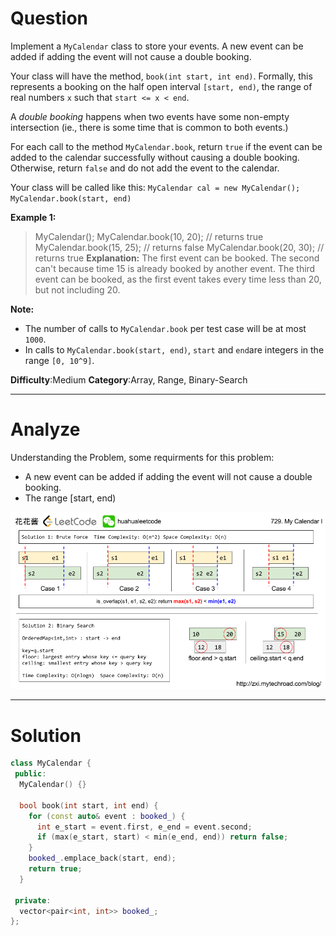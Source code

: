 
# Question

Implement a  `MyCalendar`  class to store your events. A new event can be added if adding the event will not cause a double booking.

Your class will have the method,  `book(int start, int end)`. Formally, this represents a booking on the half open interval  `[start, end)`, the range of real numbers  `x`  such that  `start <= x < end`.

A  _double booking_  happens when two events have some non-empty intersection (ie., there is some time that is common to both events.)

For each call to the method  `MyCalendar.book`, return  `true`  if the event can be added to the calendar successfully without causing a double booking. Otherwise, return  `false`  and do not add the event to the calendar.

Your class will be called like this: `MyCalendar cal = new MyCalendar();`  `MyCalendar.book(start, end)`

**Example 1:**  

> MyCalendar();
> MyCalendar.book(10, 20); // returns true
> MyCalendar.book(15, 25); // returns false
> MyCalendar.book(20, 30); // returns true
> **Explanation:** 
> The first event can be booked.  The second can't because time 15 is already booked by another event.
> The third event can be booked, as the first event takes every time less than 20, but not including 20.

**Note:**

- The number of calls to  `MyCalendar.book`  per test case will be at most  `1000`.
- In calls to  `MyCalendar.book(start, end)`,  `start`  and  `end`are integers in the range  `[0, 10^9]`.

**Difficulty**:Medium
**Category**:Array, Range, Binary-Search


------------

# Analyze

Understanding the Problem, some requirments for this problem:

- A new event can be added if adding the event will not cause a double booking.
- The range [start, end)

![](/images/in-post/2019-01-21-Leetcode-729-My-Calendar-I/2019-01-21-21-11-16.png)


------------

# Solution

```cpp 
class MyCalendar {
 public:
  MyCalendar() {}

  bool book(int start, int end) {
    for (const auto& event : booked_) {
      int e_start = event.first, e_end = event.second;
      if (max(e_start, start) < min(e_end, end)) return false;
    }
    booked_.emplace_back(start, end);
    return true;
  }

 private:
  vector<pair<int, int>> booked_;
};
```